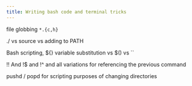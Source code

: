 ```yaml
---
title: Writing bash code and terminal tricks
---
```


<!-- TODO: Maybe consider merging this with the dotfiles lesson -->

file globbing
`*.{c,h}`

./ vs source vs adding to PATH

Bash scripting, ${} variable substitution vs $() vs ``

!! And !$ and !^ and all variations for referencing the previous command

pushd / popd for scripting purposes of changing directories
